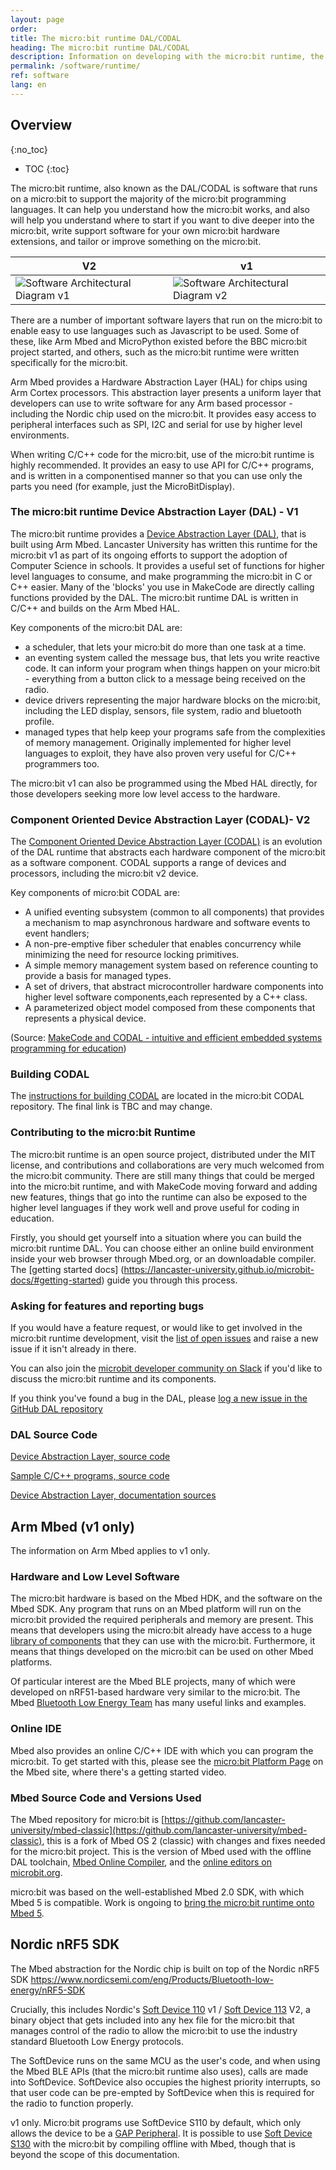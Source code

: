 ```yaml
---
layout: page
order:
title: The micro:bit runtime DAL/CODAL
heading: The micro:bit runtime DAL/CODAL
description: Information on developing with the micro:bit runtime, the low level C/C++ tool on which much of the software ecosystem for the micro:bit is built.
permalink: /software/runtime/
ref: software
lang: en
---
```


## Overview
{:no_toc}

* TOC
{:toc}

The micro:bit runtime, also known as the DAL/CODAL is software that runs on a micro:bit to support the majority of the micro:bit programming languages. It can help you understand how the micro:bit works, and also will help you understand where to start if you want to dive deeper into the micro:bit, write support software for your own micro:bit hardware extensions, and tailor or improve something on the micro:bit.

| V2   | v1
| ---- | ---- 
|![Software Architectural Diagram v1](/docs/software/assets/software-overview-v2.svg) | ![Software Architectural Diagram v2](/docs/software/assets/software-overview.svg)

There are a number of important software layers that run on the micro:bit to enable easy to use languages such as Javascript to be used. Some of these, like Arm Mbed and MicroPython existed before the BBC micro:bit project started, and others, such as the micro:bit runtime were written specifically for the micro:bit.

Arm Mbed provides a Hardware Abstraction Layer (HAL) for chips using Arm Cortex processors. This abstraction layer presents a uniform layer that developers can use to write software for any Arm based processor - including the Nordic chip used on the micro:bit. It provides easy access to peripheral interfaces such as SPI, I2C and serial for use by higher level environments.

When writing C/C++ code for the micro:bit, use of the micro:bit runtime is highly recommended. It provides an easy to use API for C/C++ programs, and is written in a componentised manner so that you can use only the parts you need (for example, just the MicroBitDisplay).

### The micro:bit runtime Device Abstraction Layer (DAL) - V1

The micro:bit runtime provides a [Device Abstraction Layer (DAL)](https://lancaster-university.github.io/microbit-docs/), that is built using Arm Mbed. Lancaster University has written this runtime for the micro:bit <span class="v1">v1</span> as part of its ongoing efforts to support the adoption of Computer Science in schools. It provides a useful set of functions for higher level languages to consume, and make programming the micro:bit in C or C++ easier. Many of the 'blocks' you use in MakeCode are directly calling functions provided by the DAL. The micro:bit runtime DAL is written in C/C++ and builds on the Arm Mbed HAL.

Key components of the micro:bit DAL are:

- a scheduler, that lets your micro:bit do more than one task at a time.
- an eventing system called the message bus, that lets you write reactive code. It can inform your program when things happen on your micro:bit - everything from a button click to a message being received on the radio.
- device drivers representing the major hardware blocks on the micro:bit, including the LED display, sensors, file system, radio and bluetooth profile.
- managed types that help keep your programs safe from the complexities of memory management. Originally implemented for higher level languages to exploit, they have also proven very useful for C/C++ programmers too.

The micro:bit <span class="v1">v1</span> can also be programmed using the Mbed HAL directly, for those developers seeking more low level access to the hardware.

### Component Oriented Device Abstraction Layer (CODAL)- V2
The [Component Oriented Device Abstraction Layer (CODAL)](https://lancaster-university.github.io/codal/) is an evolution of the DAL runtime that abstracts each hardware component of the micro:bit as a software component. CODAL supports a range of devices and processors, including the micro:bit <span class="v2">v2</span> device.

Key components of micro:bit CODAL are:

- A unified eventing subsystem (common to all components) that provides a mechanism to map asynchronous hardware and software events to event handlers;
- A non-pre-emptive fiber scheduler that enables concurrency while minimizing the need for resource locking primitives.
- A simple memory management system based on reference counting to provide a basis for managed types.
- A set of drivers, that abstract microcontroller hardware components into higher level software components,each represented by a C++ class.
- A parameterized object model composed from these components that represents a physical device.

(Source: [MakeCode and CODAL - intuitive and efficient embedded systems programming for education](https://tech.microbit.org/projects/MakeCode-and-CODAL/))

### Building CODAL

The [instructions for building CODAL](https://github.com/microbit-foundation/codal/blob/master/mb-build-instructions.md) are located in the micro:bit CODAL repository. The final link is TBC and may change.

### Contributing to the micro:bit Runtime

The micro:bit runtime is an open source project, distributed under the MIT license, and contributions and collaborations are very much welcomed from the micro:bit community. There are still many things that could be merged into the micro:bit runtime, and with MakeCode moving forward and adding new features, things that go into the runtime can also be exposed to the higher level languages if they work well and prove useful for coding in education.

Firstly, you should get yourself into a situation where you can build the micro:bit runtime DAL. You can choose either an online build environment inside your web browser through Mbed.org, or an downloadable compiler. The [getting started docs] (https://lancaster-university.github.io/microbit-docs/#getting-started) guide you through this process.

### Asking for features and reporting bugs

If you would have a feature request, or would like to get involved in the micro:bit runtime development, visit the [list of open issues](https://github.com/lancaster-university/microbit-dal/issues) and raise a new issue if it isn't already in there.

You can also join the [microbit developer community on Slack](/community) if you'd like to discuss the micro:bit runtime and its components.

If you think you've found a bug in the DAL, please [log a new issue in the GitHub DAL repository](https://github.com/lancaster-university/microbit-dal/issues/new)

### DAL Source Code

[Device Abstraction Layer, source code](https://github.com/lancaster-university/microbit-dal)

[Sample C/C++ programs, source code](https://github.com/lancaster-university/microbit-samples)

[Device Abstraction Layer, documentation sources](https://github.com/lancaster-university/microbit-docs)

## Arm Mbed (v1 only)

The information on Arm Mbed applies to <span class="v1">v1</span> only.

### Hardware and Low Level Software

The micro:bit hardware is based on the Mbed HDK, and the software on the Mbed SDK. Any program that runs on an Mbed platform will run on the micro:bit provided the required peripherals and memory are present. This means that developers using the micro:bit already have access to a huge [library of components](https://developer.mbed.org/components/) that they can use with the micro:bit. Furthermore, it means that things developed on the micro:bit can be used on other Mbed platforms.

Of particular interest are the Mbed BLE projects, many of which were developed on nRF51-based hardware very similar to the micro:bit. The Mbed [Bluetooth Low Energy Team](https://developer.mbed.org/teams/Bluetooth-Low-Energy/) has many useful links and examples.

### Online IDE

Mbed also provides an online C/C++ IDE with which you can program the micro:bit. To get started with this, please see the [micro:bit Platform Page](http://developer.mbed.org/platforms/Microbit) on the Mbed site, where there's a getting started video.

### Mbed Source Code and Versions Used

The Mbed repository for micro:bit is [https://github.com/lancaster-university/mbed-classic](https://github.com/lancaster-university/mbed-classic), this is a fork of Mbed OS 2 (classic) with changes and fixes needed for the micro:bit project. This is the version of Mbed used with the offline DAL toolchain, [Mbed Online Compiler](https://ide.mbed.com/compiler/), and the [online editors on microbit.org](https://microbit.org/code).

micro:bit was based on the well-established Mbed 2.0 SDK, with which Mbed 5 is compatible. Work is ongoing to [bring the micro:bit runtime onto Mbed 5](https://github.com/lancaster-university/microbit-dal/issues/224).

## Nordic nRF5 SDK

The Mbed abstraction for the Nordic chip is built on top of the Nordic nRF5 SDK https://www.nordicsemi.com/eng/Products/Bluetooth-low-energy/nRF5-SDK

Crucially, this includes Nordic's [Soft Device 110](https://www.nordicsemi.com/Software-and-Tools/Software/S110) <span class="v1">v1</span> / [Soft Device 113](https://www.nordicsemi.com/Software-and-tools/Software/S113) <span class="v2">V2</span>, a binary object that gets included into any hex file for the micro:bit that manages control of the radio to allow the micro:bit to use the industry standard Bluetooth Low Energy protocols.

The SoftDevice runs on the same MCU as the user's code, and when using the Mbed BLE APIs (that the micro:bit runtime also uses), calls are made into SoftDevice. SoftDevice also occupies the highest priority interrupts, so that user code can be pre-empted by SoftDevice when this is required for the radio to function properly.

<span class="v1">v1</span> only. Micro:bit programs use SoftDevice S110 by default, which only allows the device to be a [GAP Peripheral](http://bluetooth-developer.blogspot.co.uk/2016/07/microbit-and-bluetooth-roles.html). It is possible to use [Soft Device S130](https://www.nordicsemi.com/Software-and-tools/Software/S130) with the micro:bit by compiling offline with Mbed, though that is beyond the scope of this documentation.
